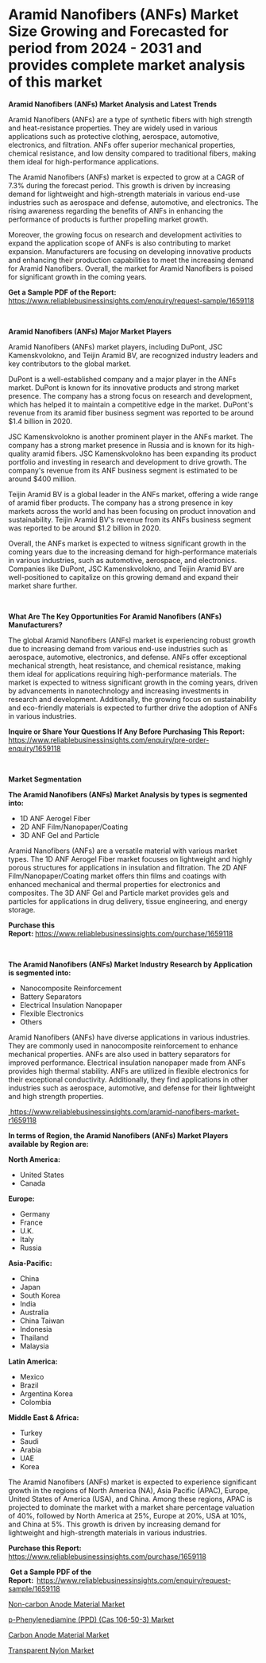 <p><h1>Aramid Nanofibers (ANFs) Market Size Growing and Forecasted for period from 2024 - 2031 and provides complete market analysis of this market</h1></p><p><strong>Aramid Nanofibers (ANFs) Market Analysis and Latest Trends</strong></p>
<p><p>Aramid Nanofibers (ANFs) are a type of synthetic fibers with high strength and heat-resistance properties. They are widely used in various applications such as protective clothing, aerospace, automotive, electronics, and filtration. ANFs offer superior mechanical properties, chemical resistance, and low density compared to traditional fibers, making them ideal for high-performance applications.</p><p>The Aramid Nanofibers (ANFs) market is expected to grow at a CAGR of 7.3% during the forecast period. This growth is driven by increasing demand for lightweight and high-strength materials in various end-use industries such as aerospace and defense, automotive, and electronics. The rising awareness regarding the benefits of ANFs in enhancing the performance of products is further propelling market growth.</p><p>Moreover, the growing focus on research and development activities to expand the application scope of ANFs is also contributing to market expansion. Manufacturers are focusing on developing innovative products and enhancing their production capabilities to meet the increasing demand for Aramid Nanofibers. Overall, the market for Aramid Nanofibers is poised for significant growth in the coming years.</p></p>
<p><strong>Get a Sample PDF of the Report:&nbsp;</strong> <a href="https://www.reliablebusinessinsights.com/enquiry/request-sample/1659118">https://www.reliablebusinessinsights.com/enquiry/request-sample/1659118</a></p>
<p>&nbsp;</p>
<p><strong>Aramid Nanofibers (ANFs) Major Market Players</strong></p>
<p><p>Aramid Nanofibers (ANFs) market players, including DuPont, JSC Kamenskvolokno, and Teijin Aramid BV, are recognized industry leaders and key contributors to the global market. </p><p>DuPont is a well-established company and a major player in the ANFs market. DuPont is known for its innovative products and strong market presence. The company has a strong focus on research and development, which has helped it to maintain a competitive edge in the market. DuPont's revenue from its aramid fiber business segment was reported to be around $1.4 billion in 2020.</p><p>JSC Kamenskvolokno is another prominent player in the ANFs market. The company has a strong market presence in Russia and is known for its high-quality aramid fibers. JSC Kamenskvolokno has been expanding its product portfolio and investing in research and development to drive growth. The company's revenue from its ANF business segment is estimated to be around $400 million.</p><p>Teijin Aramid BV is a global leader in the ANFs market, offering a wide range of aramid fiber products. The company has a strong presence in key markets across the world and has been focusing on product innovation and sustainability. Teijin Aramid BV's revenue from its ANFs business segment was reported to be around $1.2 billion in 2020.</p><p>Overall, the ANFs market is expected to witness significant growth in the coming years due to the increasing demand for high-performance materials in various industries, such as automotive, aerospace, and electronics. Companies like DuPont, JSC Kamenskvolokno, and Teijin Aramid BV are well-positioned to capitalize on this growing demand and expand their market share further.</p></p>
<p>&nbsp;</p>
<p><strong>What Are The Key Opportunities For Aramid Nanofibers (ANFs) Manufacturers?</strong></p>
<p><p>The global Aramid Nanofibers (ANFs) market is experiencing robust growth due to increasing demand from various end-use industries such as aerospace, automotive, electronics, and defense. ANFs offer exceptional mechanical strength, heat resistance, and chemical resistance, making them ideal for applications requiring high-performance materials. The market is expected to witness significant growth in the coming years, driven by advancements in nanotechnology and increasing investments in research and development. Additionally, the growing focus on sustainability and eco-friendly materials is expected to further drive the adoption of ANFs in various industries.</p></p>
<p><strong>Inquire or Share Your Questions If Any Before Purchasing This Report:</strong> <a href="https://www.reliablebusinessinsights.com/enquiry/pre-order-enquiry/1659118">https://www.reliablebusinessinsights.com/enquiry/pre-order-enquiry/1659118</a></p>
<p>&nbsp;</p>
<p><strong>Market Segmentation</strong></p>
<p><strong>The Aramid Nanofibers (ANFs) Market Analysis by types is segmented into:</strong></p>
<p><ul><li>1D ANF Aerogel Fiber</li><li>2D ANF Film/Nanopaper/Coating</li><li>3D ANF Gel and Particle</li></ul></p>
<p><p>Aramid Nanofibers (ANFs) are a versatile material with various market types. The 1D ANF Aerogel Fiber market focuses on lightweight and highly porous structures for applications in insulation and filtration. The 2D ANF Film/Nanopaper/Coating market offers thin films and coatings with enhanced mechanical and thermal properties for electronics and composites. The 3D ANF Gel and Particle market provides gels and particles for applications in drug delivery, tissue engineering, and energy storage.</p></p>
<p><strong>Purchase this Report:&nbsp;</strong><a href="https://www.reliablebusinessinsights.com/purchase/1659118">https://www.reliablebusinessinsights.com/purchase/1659118</a></p>
<p>&nbsp;</p>
<p><strong>The Aramid Nanofibers (ANFs) Market Industry Research by Application is segmented into:</strong></p>
<p><ul><li>Nanocomposite Reinforcement</li><li>Battery Separators</li><li>Electrical Insulation Nanopaper</li><li>Flexible Electronics</li><li>Others</li></ul></p>
<p><p>Aramid Nanofibers (ANFs) have diverse applications in various industries. They are commonly used in nanocomposite reinforcement to enhance mechanical properties. ANFs are also used in battery separators for improved performance. Electrical insulation nanopaper made from ANFs provides high thermal stability. ANFs are utilized in flexible electronics for their exceptional conductivity. Additionally, they find applications in other industries such as aerospace, automotive, and defense for their lightweight and high strength properties.</p></p>
<p><a href="https://www.reliablebusinessinsights.com/aramid-nanofibers-market-r1659118">&nbsp;https://www.reliablebusinessinsights.com/aramid-nanofibers-market-r1659118</a></p>
<p><strong>In terms of Region, the Aramid Nanofibers (ANFs) Market Players available by Region are:</strong></p>
<p>
    <p> <strong> North America: </strong>
        <ul>
            <li>United States</li>
            <li>Canada</li>
        </ul>
        </p> 
    <p> <strong> Europe: </strong>
        <ul>
            <li>Germany</li>
            <li>France</li>
            <li>U.K.</li>
            <li>Italy</li>
            <li>Russia</li>
        </ul>
        </p> 
    <p> <strong> Asia-Pacific: </strong>
        <ul>
            <li>China</li>
            <li>Japan</li>
            <li>South Korea</li>
            <li>India</li>
            <li>Australia</li>
            <li>China Taiwan</li>
            <li>Indonesia</li>
            <li>Thailand</li>
            <li>Malaysia</li>
        </ul>
        </p> 
    <p> <strong> Latin America: </strong>
        <ul>
            <li>Mexico</li>
            <li>Brazil</li>
            <li>Argentina Korea</li>
            <li>Colombia</li>
        </ul>
        </p> 
    <p> <strong> Middle East & Africa: </strong>
        <ul>
            <li>Turkey</li>
            <li>Saudi</li>
            <li>Arabia</li>
            <li>UAE</li>
            <li>Korea</li>
        </ul>
    </p>
    </p>
<p><p>The Aramid Nanofibers (ANFs) market is expected to experience significant growth in the regions of North America (NA), Asia Pacific (APAC), Europe, United States of America (USA), and China. Among these regions, APAC is projected to dominate the market with a market share percentage valuation of 40%, followed by North America at 25%, Europe at 20%, USA at 10%, and China at 5%. This growth is driven by increasing demand for lightweight and high-strength materials in various industries.</p></p>
<p><strong>Purchase this Report: </strong><a href="https://www.reliablebusinessinsights.com/purchase/1659118">https://www.reliablebusinessinsights.com/purchase/1659118</a></p>
<p>&nbsp;<strong>Get a Sample PDF of the Report:&nbsp;&nbsp;</strong><a href="https://www.reliablebusinessinsights.com/enquiry/request-sample/1659118">https://www.reliablebusinessinsights.com/enquiry/request-sample/1659118</a></p>
<p><strong></strong></p>
<p><p><a href="https://github.com/Chiragrp22/Market-Research-Report-List-5/blob/main/non-carbon-anode-material-market.md">Non-carbon Anode Material Market</a></p><p><a href="https://medium.com/@carlahoustonh51/p-phenylenediamine-ppd-cas-106-50-3-market-trends-a-detailed-study-of-its-market-segmentation-8739722c7856">p-Phenylenediamine (PPD) (Cas 106-50-3) Market</a></p><p><a href="https://github.com/derrinmiltonellis35gcl/Market-Research-Report-List-3/blob/main/carbon-anode-material-market.md">Carbon Anode Material Market</a></p><p><a href="https://medium.com/@max.sanderson5645/global-transparent-nylon-market-focus-on-application-end-use-industry-type-equipment-and-82fc6fd73b01">Transparent Nylon Market</a></p></p>